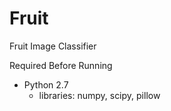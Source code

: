 # Fruit
Fruit Image Classifier

Required Before Running
* Python 2.7
  * libraries: numpy, scipy, pillow
